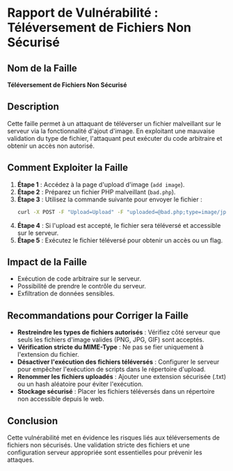 # Rapport de Vulnérabilité : Téléversement de Fichiers Non Sécurisé

## Nom de la Faille
**Téléversement de Fichiers Non Sécurisé**

## Description
Cette faille permet à un attaquant de téléverser un fichier malveillant sur le serveur via la fonctionnalité d'ajout d'image. En exploitant une mauvaise validation du type de fichier, l'attaquant peut exécuter du code arbitraire et obtenir un accès non autorisé.

## Comment Exploiter la Faille
1. **Étape 1** : Accédez à la page d'upload d'image (`add image`).
2. **Étape 2** : Préparez un fichier PHP malveillant (`bad.php`).
3. **Étape 3** : Utilisez la commande suivante pour envoyer le fichier :
   ```sh
   curl -X POST -F "Upload=Upload" -F "uploaded=@bad.php;type=image/jpeg" "http://localhost:8080/index.php?page=upload" | grep 'The flag is :'
   ```
4. **Étape 4** : Si l'upload est accepté, le fichier sera téléversé et accessible sur le serveur.
5. **Étape 5** : Exécutez le fichier téléversé pour obtenir un accès ou un flag.

## Impact de la Faille
- Exécution de code arbitraire sur le serveur.
- Possibilité de prendre le contrôle du serveur.
- Exfiltration de données sensibles.

## Recommandations pour Corriger la Faille
- **Restreindre les types de fichiers autorisés** : Vérifiez côté serveur que seuls les fichiers d'image valides (PNG, JPG, GIF) sont acceptés.
- **Vérification stricte du MIME-Type** : Ne pas se fier uniquement à l'extension du fichier.
- **Désactiver l'exécution des fichiers téléversés** : Configurer le serveur pour empêcher l'exécution de scripts dans le répertoire d'upload.
- **Renommer les fichiers uploadés** : Ajouter une extension sécurisée (.txt) ou un hash aléatoire pour éviter l'exécution.
- **Stockage sécurisé** : Placer les fichiers téléversés dans un répertoire non accessible depuis le web.

## Conclusion
Cette vulnérabilité met en évidence les risques liés aux téléversements de fichiers non sécurisés. Une validation stricte des fichiers et une configuration serveur appropriée sont essentielles pour prévenir les attaques.

